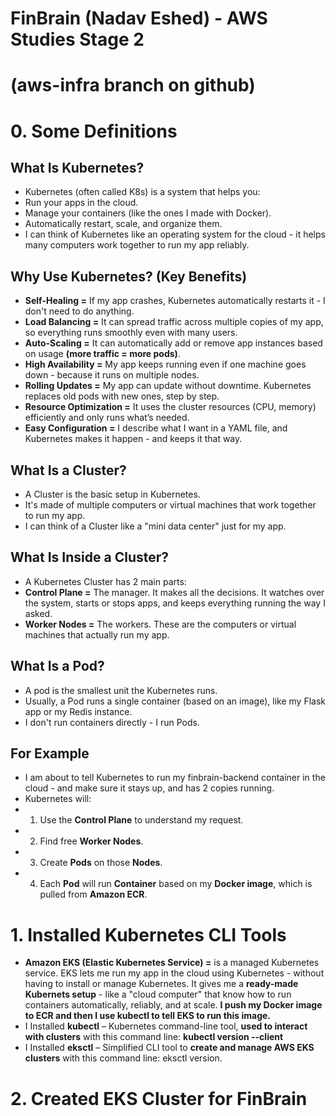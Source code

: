 # FinBrain (Nadav Eshed) - AWS Studies Stage 2
# (aws-infra branch on github)


# 0. Some Definitions

## What Is Kubernetes?
- Kubernetes (often called K8s) is a system that helps you:
- Run your apps in the cloud.
- Manage your containers (like the ones I made with Docker).
- Automatically restart, scale, and organize them.
- I can think of Kubernetes like an operating system for the cloud - it helps many computers work together to run my app reliably.

## Why Use Kubernetes? (Key Benefits)
- **Self-Healing =** If my app crashes, Kubernetes automatically restarts it - I don't need to do anything.
- **Load Balancing =** It can spread traffic across multiple copies of my app, so everything runs smoothly even with many users.
- **Auto-Scaling =** It can automatically add or remove app instances based on usage **(more traffic = more pods)**.
- **High Availability =** My app keeps running even if one machine goes down - because it runs on multiple nodes.
- **Rolling Updates =** My app can update without downtime. Kubernetes replaces old pods with new ones, step by step.
- **Resource Optimization =** It uses the cluster resources (CPU, memory) efficiently and only runs what’s needed.
- **Easy Configuration =** I describe what I want in a YAML file, and Kubernetes makes it happen - and keeps it that way.

## What Is a Cluster?
- A Cluster is the basic setup in Kubernetes.
- It's made of multiple computers or virtual machines that work together to run my app.
- I can think of a Cluster like a "mini data center" just for my app.

## What Is Inside a Cluster?
- A Kubernetes Cluster has 2 main parts:
- **Control Plane =** The manager. It makes all the decisions. It watches over the system, starts or stops apps, and keeps everything running the way I asked.
- **Worker Nodes =** The workers. These are the computers or virtual machines that actually run my app.

## What Is a Pod?
- A pod is the smallest unit the Kubernetes runs.
- Usually, a Pod runs a single container (based on an image), like my Flask app or my Redis instance.
- I don't run containers directly - I run Pods.

## For Example
- I am about to tell Kubernetes to run my finbrain-backend container in the cloud - and make sure it stays up, and has 2 copies running.
- Kubernetes will:
- 1. Use the **Control Plane** to understand my request.
- 2. Find free **Worker Nodes**.
- 3. Create **Pods** on those **Nodes**.
- 4. Each **Pod** will run **Container** based on my **Docker image**, which is pulled from **Amazon ECR**.

# 1. Installed Kubernetes CLI Tools
- **Amazon EKS (Elastic Kubernetes Service) =** is a managed Kubernetes service. EKS lets me run my app in the cloud using Kubernetes - without having to install or manage Kubernetes. It gives me a **ready-made Kubernets setup** - like a "cloud computer" that know how to run containers automatically, reliably, and at scale. **I push my Docker image to ECR and then I use kubectl to tell EKS to run this image.**
- I Installed **kubectl** – Kubernetes command-line tool, **used to interact with clusters** with this command line: **kubectl version --client**
- I Installed **eksctl** – Simplified CLI tool to **create and manage AWS EKS clusters** with this command line: eksctl version.

# 2. Created EKS Cluster for FinBrain